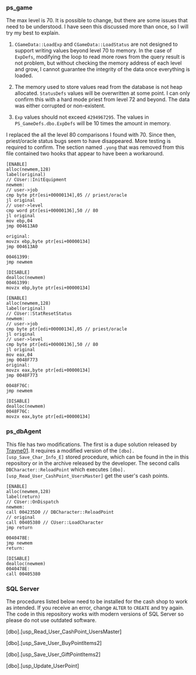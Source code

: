 ### ps_game

The max level is 70. It is possible to change, but there are some issues that need to be understood. I have seen this discussed more than once, so I will try my best to explain.

1. `CGameData::LoadExp` and `CGameData::LoadStatus` are not designed to support writing values beyond level 70 to memory. In the case of `ExpDefs`, modifying the loop to read more rows from the query result is not problem, but without checking the memory address of each level and grow, I cannot guarantee the integrity of the data once everything is loaded. 

2. The memory used to store values read from the database is not heap allocated. `StatusDefs` values will be overwritten at some point. I can only confirm this with a hard mode priest from level 72 and beyond. The data was either corrupted or non-existent.

3. `Exp` values should not exceed `4294967295`. The values in `PS_GameDefs.dbo.ExpDefs` will be 10 times the amount in memory.

I replaced the all the level 80 comparisons I found with 70. Since then, priest/oracle status bugs seem to have disappeared. More testing is required to confirm. The section named `.yong` that was removed from this file contained two hooks that appear to have been a workaround.

```
[ENABLE]
alloc(newmem,128)
label(original)
// CUser::InitEquipment
newmem:
// user->job
cmp byte ptr[esi+00000134],05 // priest/oracle
jl original
// user->level
cmp word ptr[esi+00000136],50 // 80
jl original
mov ebp,04
jmp 004613A0

original:
movzx ebp,byte ptr[esi+00000134]
jmp 004613A0

00461399:
jmp newmem

[DISABLE]
dealloc(newmem)
00461399:
movzx ebp,byte ptr[esi+00000134]

```

```
[ENABLE]
alloc(newmem,128)
label(original)
// CUser::StatResetStatus
newmem:
// user->job
cmp byte ptr[edi+00000134],05 // priest/oracle
jl original
// user->level
cmp byte ptr[edi+00000136],50 // 80
jl original
mov eax,04
jmp 0048F773
original:
movzx eax,byte ptr[edi+00000134]
jmp 0048F773

0048F76C:
jmp newmem

[DISABLE]
dealloc(newmem)
0048F76C:
movzx eax,byte ptr[edi+00000134]
```

### ps_dbAgent

This file has two modifications. The first is a dupe solution released by [Trayne01](https://www.elitepvpers.com/forum/shaiya-pserver-guides-releases/3798719-release-episode-5-4-packet-based-dupe-fix.html). It requires a modified version of the `[dbo].[usp_Save_Char_Info_E]` stored procedure, which can be found in the in this repository or in the archive released by the developer. The second calls `DBCharacter::ReloadPoint` which executes `[dbo].[usp_Read_User_CashPoint_UsersMaster]` get the user's cash points.

```
[ENABLE]
alloc(newmem,128)
label(return)
// CUser::OnDispatch
newmem:
call 004235D0 // DBCharacter::ReloadPoint
// original
call 00405380 // CUser::LoadCharacter
jmp return

0040478E:
jmp newmem
return:

[DISABLE]
dealloc(newmem)
0040478E:
call 00405380
```

### SQL Server

The procedures listed below need to be installed for the cash shop to work as intended. If you receive an error, change `ALTER` to `CREATE` and try again. The code in this repository works with modern versions of SQL Server so please do not use outdated software.

[dbo].[usp_Read_User_CashPoint_UsersMaster]

[dbo].[usp_Save_User_BuyPointItems2]

[dbo].[usp_Save_User_GiftPointItems2]

[dbo].[usp_Update_UserPoint]

